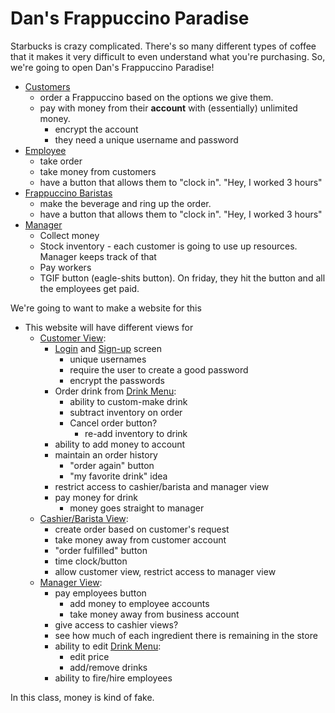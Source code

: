 # Dan's Frappuccino Paradise

Starbucks is crazy complicated. There's so many different types of coffee that it makes it very difficult to even understand what you're purchasing. So, we're going to open Dan's Frappuccino Paradise! 

- <u>Customers</u>
  - order a Frappuccino based on the options we give them. 
  - pay with money from their **account** with (essentially) unlimited money.
    - encrypt the account
    - they need a unique username and password
- <u>Employee</u> 
  - take order
  - take money from customers
  - have a button that allows them to "clock in". "Hey, I worked 3 hours"
- <u>Frappuccino Baristas</u> 
  - make the beverage and ring up the order.
  - have a button that allows them to "clock in". "Hey, I worked 3 hours"
- <u>Manager </u> 
  - Collect money
  - Stock inventory - each customer is going to use up resources. Manager keeps track of that
  - Pay workers
  - TGIF button (eagle-shits button). On friday, they hit the button and all the employees get paid. 

We're going to want to make a website for this

- This website will have different views for
  - <u>Customer View</u>:
    - <u>Login</u> and <u>Sign-up</u> screen
      - unique usernames
      - require the user to create a good password
      - encrypt the passwords
    - Order drink from <u>Drink Menu</u>:
      - ability to custom-make drink
      - subtract inventory on order
      - Cancel order button?
        - re-add inventory to drink
    - ability to add money to account
    - maintain an order history
      - "order again" button
      - "my favorite drink" idea
    - restrict access to cashier/barista and manager view
    - pay money for drink
      - money goes straight to manager
  - <u>Cashier/Barista View</u>:
    - create order based on customer's request
    - take money away from customer account
    - "order fulfilled" button
    - time clock/button
    - allow customer view, restrict access to manager view
  - <u>Manager View</u>:
    - pay employees button
      - add money to employee accounts
      - take money away from business account
    - give access to cashier views?
    - see how much of each ingredient there is remaining in the store
    - ability to edit <u>Drink Menu</u>:
      - edit price
      - add/remove drinks
    - ability to fire/hire employees

In this class, money is kind of fake. 
